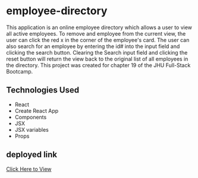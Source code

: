 # employee-directory
This application is an online employee directory which allows a user to view all active employees. To remove and employee from the current view, the user can click the red x in the corner of the employee's card. The user can also search for an employee by entering the id# into the input field and clicking the search button. Clearing the Search input field and clicking the reset button will return the view back to the original list of all employees in the directory. 
This project was created for chapter 19 of the JHU Full-Stack Bootcamp. 

## Technologies Used 
* React
* Create React App
* Components
* JSX
* JSX variables
* Props


## deployed link
<a href ="https://ginger-dressing-3000.herokuapp.com/" target="_blank">Click Here to View</a>



